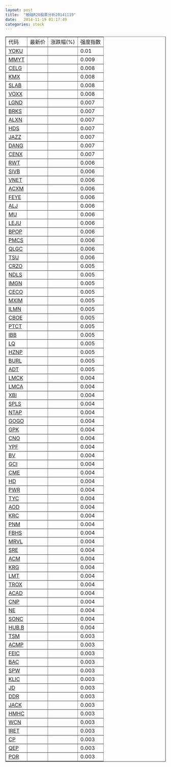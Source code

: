 ```yaml
---
layout: post
title:  "触碰R20股票分析20141119"
date:   2014-11-19 01:17:49
categories: stock
---
```

<script type="text/javascript">
var stockList = []
stockList.push('gb_yoku');
stockList.push('gb_mmyt');
stockList.push('gb_celg');
stockList.push('gb_kmx');
stockList.push('gb_slab');
stockList.push('gb_voxx');
stockList.push('gb_lgnd');
stockList.push('gb_brks');
stockList.push('gb_alxn');
stockList.push('gb_hds');
stockList.push('gb_jazz');
stockList.push('gb_dang');
stockList.push('gb_cenx');
stockList.push('gb_rwt');
stockList.push('gb_sivb');
stockList.push('gb_vnet');
stockList.push('gb_acxm');
stockList.push('gb_feye');
stockList.push('gb_alj');
stockList.push('gb_mu');
stockList.push('gb_leju');
stockList.push('gb_bpop');
stockList.push('gb_pmcs');
stockList.push('gb_qlgc');
stockList.push('gb_tsu');
stockList.push('gb_crzo');
stockList.push('gb_ndls');
stockList.push('gb_imgn');
stockList.push('gb_ceco');
stockList.push('gb_mxim');
stockList.push('gb_ilmn');
stockList.push('gb_cboe');
stockList.push('gb_ptct');
stockList.push('gb_ibb');
stockList.push('gb_lq');
stockList.push('gb_hznp');
stockList.push('gb_burl');
stockList.push('gb_adt');
stockList.push('gb_lmck');
stockList.push('gb_lmca');
stockList.push('gb_xbi');
stockList.push('gb_spls');
stockList.push('gb_ntap');
stockList.push('gb_gogo');
stockList.push('gb_gpk');
stockList.push('gb_cno');
stockList.push('gb_ypf');
stockList.push('gb_bv');
stockList.push('gb_gci');
stockList.push('gb_cme');
stockList.push('gb_hd');
stockList.push('gb_pwr');
stockList.push('gb_tyc');
stockList.push('gb_aod');
stockList.push('gb_krc');
stockList.push('gb_pnm');
stockList.push('gb_fbhs');
stockList.push('gb_mrvl');
stockList.push('gb_sre');
stockList.push('gb_acm');
stockList.push('gb_krg');
stockList.push('gb_lmt');
stockList.push('gb_trox');
stockList.push('gb_acad');
stockList.push('gb_cnp');
stockList.push('gb_ne');
stockList.push('gb_sonc');
stockList.push('gb_hub.b');
stockList.push('gb_tsm');
stockList.push('gb_acmp');
stockList.push('gb_feic');
stockList.push('gb_bac');
stockList.push('gb_spw');
stockList.push('gb_klic');
stockList.push('gb_jd');
stockList.push('gb_ddr');
stockList.push('gb_jack');
stockList.push('gb_hmhc');
stockList.push('gb_wcn');
stockList.push('gb_iret');
stockList.push('gb_cp');
stockList.push('gb_qep');
stockList.push('gb_por');
</script>

<table border="1">
 <tr>
 <td>代码</td>
  <td>最新价</td>
  <td>涨跌幅(%)</td>
 <td>强度指数</td>
</tr>
  <tr id="yoku"><td><a href="http://stock.finance.sina.com.cn/usstock/quotes/YOKU.html" target="_blank">YOKU</a></td><td></td><td></td><td>0.01</td></tr>
  <tr id="mmyt"><td><a href="http://stock.finance.sina.com.cn/usstock/quotes/MMYT.html" target="_blank">MMYT</a></td><td></td><td></td><td>0.009</td></tr>
  <tr id="celg"><td><a href="http://stock.finance.sina.com.cn/usstock/quotes/CELG.html" target="_blank">CELG</a></td><td></td><td></td><td>0.008</td></tr>
  <tr id="kmx"><td><a href="http://stock.finance.sina.com.cn/usstock/quotes/KMX.html" target="_blank">KMX</a></td><td></td><td></td><td>0.008</td></tr>
  <tr id="slab"><td><a href="http://stock.finance.sina.com.cn/usstock/quotes/SLAB.html" target="_blank">SLAB</a></td><td></td><td></td><td>0.008</td></tr>
  <tr id="voxx"><td><a href="http://stock.finance.sina.com.cn/usstock/quotes/VOXX.html" target="_blank">VOXX</a></td><td></td><td></td><td>0.008</td></tr>
  <tr id="lgnd"><td><a href="http://stock.finance.sina.com.cn/usstock/quotes/LGND.html" target="_blank">LGND</a></td><td></td><td></td><td>0.007</td></tr>
  <tr id="brks"><td><a href="http://stock.finance.sina.com.cn/usstock/quotes/BRKS.html" target="_blank">BRKS</a></td><td></td><td></td><td>0.007</td></tr>
  <tr id="alxn"><td><a href="http://stock.finance.sina.com.cn/usstock/quotes/ALXN.html" target="_blank">ALXN</a></td><td></td><td></td><td>0.007</td></tr>
  <tr id="hds"><td><a href="http://stock.finance.sina.com.cn/usstock/quotes/HDS.html" target="_blank">HDS</a></td><td></td><td></td><td>0.007</td></tr>
  <tr id="jazz"><td><a href="http://stock.finance.sina.com.cn/usstock/quotes/JAZZ.html" target="_blank">JAZZ</a></td><td></td><td></td><td>0.007</td></tr>
  <tr id="dang"><td><a href="http://stock.finance.sina.com.cn/usstock/quotes/DANG.html" target="_blank">DANG</a></td><td></td><td></td><td>0.007</td></tr>
  <tr id="cenx"><td><a href="http://stock.finance.sina.com.cn/usstock/quotes/CENX.html" target="_blank">CENX</a></td><td></td><td></td><td>0.007</td></tr>
  <tr id="rwt"><td><a href="http://stock.finance.sina.com.cn/usstock/quotes/RWT.html" target="_blank">RWT</a></td><td></td><td></td><td>0.006</td></tr>
  <tr id="sivb"><td><a href="http://stock.finance.sina.com.cn/usstock/quotes/SIVB.html" target="_blank">SIVB</a></td><td></td><td></td><td>0.006</td></tr>
  <tr id="vnet"><td><a href="http://stock.finance.sina.com.cn/usstock/quotes/VNET.html" target="_blank">VNET</a></td><td></td><td></td><td>0.006</td></tr>
  <tr id="acxm"><td><a href="http://stock.finance.sina.com.cn/usstock/quotes/ACXM.html" target="_blank">ACXM</a></td><td></td><td></td><td>0.006</td></tr>
  <tr id="feye"><td><a href="http://stock.finance.sina.com.cn/usstock/quotes/FEYE.html" target="_blank">FEYE</a></td><td></td><td></td><td>0.006</td></tr>
  <tr id="alj"><td><a href="http://stock.finance.sina.com.cn/usstock/quotes/ALJ.html" target="_blank">ALJ</a></td><td></td><td></td><td>0.006</td></tr>
  <tr id="mu"><td><a href="http://stock.finance.sina.com.cn/usstock/quotes/MU.html" target="_blank">MU</a></td><td></td><td></td><td>0.006</td></tr>
  <tr id="leju"><td><a href="http://stock.finance.sina.com.cn/usstock/quotes/LEJU.html" target="_blank">LEJU</a></td><td></td><td></td><td>0.006</td></tr>
  <tr id="bpop"><td><a href="http://stock.finance.sina.com.cn/usstock/quotes/BPOP.html" target="_blank">BPOP</a></td><td></td><td></td><td>0.006</td></tr>
  <tr id="pmcs"><td><a href="http://stock.finance.sina.com.cn/usstock/quotes/PMCS.html" target="_blank">PMCS</a></td><td></td><td></td><td>0.006</td></tr>
  <tr id="qlgc"><td><a href="http://stock.finance.sina.com.cn/usstock/quotes/QLGC.html" target="_blank">QLGC</a></td><td></td><td></td><td>0.006</td></tr>
  <tr id="tsu"><td><a href="http://stock.finance.sina.com.cn/usstock/quotes/TSU.html" target="_blank">TSU</a></td><td></td><td></td><td>0.006</td></tr>
  <tr id="crzo"><td><a href="http://stock.finance.sina.com.cn/usstock/quotes/CRZO.html" target="_blank">CRZO</a></td><td></td><td></td><td>0.005</td></tr>
  <tr id="ndls"><td><a href="http://stock.finance.sina.com.cn/usstock/quotes/NDLS.html" target="_blank">NDLS</a></td><td></td><td></td><td>0.005</td></tr>
  <tr id="imgn"><td><a href="http://stock.finance.sina.com.cn/usstock/quotes/IMGN.html" target="_blank">IMGN</a></td><td></td><td></td><td>0.005</td></tr>
  <tr id="ceco"><td><a href="http://stock.finance.sina.com.cn/usstock/quotes/CECO.html" target="_blank">CECO</a></td><td></td><td></td><td>0.005</td></tr>
  <tr id="mxim"><td><a href="http://stock.finance.sina.com.cn/usstock/quotes/MXIM.html" target="_blank">MXIM</a></td><td></td><td></td><td>0.005</td></tr>
  <tr id="ilmn"><td><a href="http://stock.finance.sina.com.cn/usstock/quotes/ILMN.html" target="_blank">ILMN</a></td><td></td><td></td><td>0.005</td></tr>
  <tr id="cboe"><td><a href="http://stock.finance.sina.com.cn/usstock/quotes/CBOE.html" target="_blank">CBOE</a></td><td></td><td></td><td>0.005</td></tr>
  <tr id="ptct"><td><a href="http://stock.finance.sina.com.cn/usstock/quotes/PTCT.html" target="_blank">PTCT</a></td><td></td><td></td><td>0.005</td></tr>
  <tr id="ibb"><td><a href="http://stock.finance.sina.com.cn/usstock/quotes/IBB.html" target="_blank">IBB</a></td><td></td><td></td><td>0.005</td></tr>
  <tr id="lq"><td><a href="http://stock.finance.sina.com.cn/usstock/quotes/LQ.html" target="_blank">LQ</a></td><td></td><td></td><td>0.005</td></tr>
  <tr id="hznp"><td><a href="http://stock.finance.sina.com.cn/usstock/quotes/HZNP.html" target="_blank">HZNP</a></td><td></td><td></td><td>0.005</td></tr>
  <tr id="burl"><td><a href="http://stock.finance.sina.com.cn/usstock/quotes/BURL.html" target="_blank">BURL</a></td><td></td><td></td><td>0.005</td></tr>
  <tr id="adt"><td><a href="http://stock.finance.sina.com.cn/usstock/quotes/ADT.html" target="_blank">ADT</a></td><td></td><td></td><td>0.005</td></tr>
  <tr id="lmck"><td><a href="http://stock.finance.sina.com.cn/usstock/quotes/LMCK.html" target="_blank">LMCK</a></td><td></td><td></td><td>0.004</td></tr>
  <tr id="lmca"><td><a href="http://stock.finance.sina.com.cn/usstock/quotes/LMCA.html" target="_blank">LMCA</a></td><td></td><td></td><td>0.004</td></tr>
  <tr id="xbi"><td><a href="http://stock.finance.sina.com.cn/usstock/quotes/XBI.html" target="_blank">XBI</a></td><td></td><td></td><td>0.004</td></tr>
  <tr id="spls"><td><a href="http://stock.finance.sina.com.cn/usstock/quotes/SPLS.html" target="_blank">SPLS</a></td><td></td><td></td><td>0.004</td></tr>
  <tr id="ntap"><td><a href="http://stock.finance.sina.com.cn/usstock/quotes/NTAP.html" target="_blank">NTAP</a></td><td></td><td></td><td>0.004</td></tr>
  <tr id="gogo"><td><a href="http://stock.finance.sina.com.cn/usstock/quotes/GOGO.html" target="_blank">GOGO</a></td><td></td><td></td><td>0.004</td></tr>
  <tr id="gpk"><td><a href="http://stock.finance.sina.com.cn/usstock/quotes/GPK.html" target="_blank">GPK</a></td><td></td><td></td><td>0.004</td></tr>
  <tr id="cno"><td><a href="http://stock.finance.sina.com.cn/usstock/quotes/CNO.html" target="_blank">CNO</a></td><td></td><td></td><td>0.004</td></tr>
  <tr id="ypf"><td><a href="http://stock.finance.sina.com.cn/usstock/quotes/YPF.html" target="_blank">YPF</a></td><td></td><td></td><td>0.004</td></tr>
  <tr id="bv"><td><a href="http://stock.finance.sina.com.cn/usstock/quotes/BV.html" target="_blank">BV</a></td><td></td><td></td><td>0.004</td></tr>
  <tr id="gci"><td><a href="http://stock.finance.sina.com.cn/usstock/quotes/GCI.html" target="_blank">GCI</a></td><td></td><td></td><td>0.004</td></tr>
  <tr id="cme"><td><a href="http://stock.finance.sina.com.cn/usstock/quotes/CME.html" target="_blank">CME</a></td><td></td><td></td><td>0.004</td></tr>
  <tr id="hd"><td><a href="http://stock.finance.sina.com.cn/usstock/quotes/HD.html" target="_blank">HD</a></td><td></td><td></td><td>0.004</td></tr>
  <tr id="pwr"><td><a href="http://stock.finance.sina.com.cn/usstock/quotes/PWR.html" target="_blank">PWR</a></td><td></td><td></td><td>0.004</td></tr>
  <tr id="tyc"><td><a href="http://stock.finance.sina.com.cn/usstock/quotes/TYC.html" target="_blank">TYC</a></td><td></td><td></td><td>0.004</td></tr>
  <tr id="aod"><td><a href="http://stock.finance.sina.com.cn/usstock/quotes/AOD.html" target="_blank">AOD</a></td><td></td><td></td><td>0.004</td></tr>
  <tr id="krc"><td><a href="http://stock.finance.sina.com.cn/usstock/quotes/KRC.html" target="_blank">KRC</a></td><td></td><td></td><td>0.004</td></tr>
  <tr id="pnm"><td><a href="http://stock.finance.sina.com.cn/usstock/quotes/PNM.html" target="_blank">PNM</a></td><td></td><td></td><td>0.004</td></tr>
  <tr id="fbhs"><td><a href="http://stock.finance.sina.com.cn/usstock/quotes/FBHS.html" target="_blank">FBHS</a></td><td></td><td></td><td>0.004</td></tr>
  <tr id="mrvl"><td><a href="http://stock.finance.sina.com.cn/usstock/quotes/MRVL.html" target="_blank">MRVL</a></td><td></td><td></td><td>0.004</td></tr>
  <tr id="sre"><td><a href="http://stock.finance.sina.com.cn/usstock/quotes/SRE.html" target="_blank">SRE</a></td><td></td><td></td><td>0.004</td></tr>
  <tr id="acm"><td><a href="http://stock.finance.sina.com.cn/usstock/quotes/ACM.html" target="_blank">ACM</a></td><td></td><td></td><td>0.004</td></tr>
  <tr id="krg"><td><a href="http://stock.finance.sina.com.cn/usstock/quotes/KRG.html" target="_blank">KRG</a></td><td></td><td></td><td>0.004</td></tr>
  <tr id="lmt"><td><a href="http://stock.finance.sina.com.cn/usstock/quotes/LMT.html" target="_blank">LMT</a></td><td></td><td></td><td>0.004</td></tr>
  <tr id="trox"><td><a href="http://stock.finance.sina.com.cn/usstock/quotes/TROX.html" target="_blank">TROX</a></td><td></td><td></td><td>0.004</td></tr>
  <tr id="acad"><td><a href="http://stock.finance.sina.com.cn/usstock/quotes/ACAD.html" target="_blank">ACAD</a></td><td></td><td></td><td>0.004</td></tr>
  <tr id="cnp"><td><a href="http://stock.finance.sina.com.cn/usstock/quotes/CNP.html" target="_blank">CNP</a></td><td></td><td></td><td>0.004</td></tr>
  <tr id="ne"><td><a href="http://stock.finance.sina.com.cn/usstock/quotes/NE.html" target="_blank">NE</a></td><td></td><td></td><td>0.004</td></tr>
  <tr id="sonc"><td><a href="http://stock.finance.sina.com.cn/usstock/quotes/SONC.html" target="_blank">SONC</a></td><td></td><td></td><td>0.004</td></tr>
  <tr id="hub.b"><td><a href="http://stock.finance.sina.com.cn/usstock/quotes/HUB.B.html" target="_blank">HUB.B</a></td><td></td><td></td><td>0.004</td></tr>
  <tr id="tsm"><td><a href="http://stock.finance.sina.com.cn/usstock/quotes/TSM.html" target="_blank">TSM</a></td><td></td><td></td><td>0.003</td></tr>
  <tr id="acmp"><td><a href="http://stock.finance.sina.com.cn/usstock/quotes/ACMP.html" target="_blank">ACMP</a></td><td></td><td></td><td>0.003</td></tr>
  <tr id="feic"><td><a href="http://stock.finance.sina.com.cn/usstock/quotes/FEIC.html" target="_blank">FEIC</a></td><td></td><td></td><td>0.003</td></tr>
  <tr id="bac"><td><a href="http://stock.finance.sina.com.cn/usstock/quotes/BAC.html" target="_blank">BAC</a></td><td></td><td></td><td>0.003</td></tr>
  <tr id="spw"><td><a href="http://stock.finance.sina.com.cn/usstock/quotes/SPW.html" target="_blank">SPW</a></td><td></td><td></td><td>0.003</td></tr>
  <tr id="klic"><td><a href="http://stock.finance.sina.com.cn/usstock/quotes/KLIC.html" target="_blank">KLIC</a></td><td></td><td></td><td>0.003</td></tr>
  <tr id="jd"><td><a href="http://stock.finance.sina.com.cn/usstock/quotes/JD.html" target="_blank">JD</a></td><td></td><td></td><td>0.003</td></tr>
  <tr id="ddr"><td><a href="http://stock.finance.sina.com.cn/usstock/quotes/DDR.html" target="_blank">DDR</a></td><td></td><td></td><td>0.003</td></tr>
  <tr id="jack"><td><a href="http://stock.finance.sina.com.cn/usstock/quotes/JACK.html" target="_blank">JACK</a></td><td></td><td></td><td>0.003</td></tr>
  <tr id="hmhc"><td><a href="http://stock.finance.sina.com.cn/usstock/quotes/HMHC.html" target="_blank">HMHC</a></td><td></td><td></td><td>0.003</td></tr>
  <tr id="wcn"><td><a href="http://stock.finance.sina.com.cn/usstock/quotes/WCN.html" target="_blank">WCN</a></td><td></td><td></td><td>0.003</td></tr>
  <tr id="iret"><td><a href="http://stock.finance.sina.com.cn/usstock/quotes/IRET.html" target="_blank">IRET</a></td><td></td><td></td><td>0.003</td></tr>
  <tr id="cp"><td><a href="http://stock.finance.sina.com.cn/usstock/quotes/CP.html" target="_blank">CP</a></td><td></td><td></td><td>0.003</td></tr>
  <tr id="qep"><td><a href="http://stock.finance.sina.com.cn/usstock/quotes/QEP.html" target="_blank">QEP</a></td><td></td><td></td><td>0.003</td></tr>
  <tr id="por"><td><a href="http://stock.finance.sina.com.cn/usstock/quotes/POR.html" target="_blank">POR</a></td><td></td><td></td><td>0.003</td></tr>
</table>
